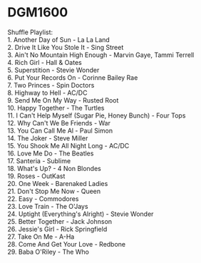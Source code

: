 # DGM1600

Shuffle Playlist:
<br> 1. Another Day of Sun - La La Land
<br> 2. Drive It Like You Stole It - Sing Street
<br> 3. Ain't No Mountain High Enough - Marvin Gaye, Tammi Terrell
<br> 4. Rich Girl - Hall & Oates
<br> 5. Superstition - Stevie Wonder
<br> 6. Put Your Records On - Corinne Bailey Rae
<br> 7. Two Princes - Spin Doctors
<br> 8. Highway to Hell - AC/DC
<br> 9. Send Me On My Way - Rusted Root
<br> 10. Happy Together - The Turtles
<br> 11. I Can't Help Myself (Sugar Pie, Honey Bunch) - Four Tops
<br> 12. Why Can't We Be Friends - War
<br> 13. You Can Call Me Al - Paul Simon
<br> 14. The Joker - Steve Miller
<br> 15. You Shook Me All Night Long - AC/DC
<br> 16. Love Me Do - The Beatles
<br> 17. Santeria - Sublime
<br> 18. What's Up? - 4 Non Blondes
<br> 19. Roses - OutKast
<br> 20. One Week - Barenaked Ladies
<br> 21. Don't Stop Me Now - Queen
<br> 22. Easy - Commodores
<br> 23. Love Train - The O'Jays
<br> 24. Uptight (Everything's Alright) - Stevie Wonder
<br> 25. Better Together - Jack Johnson
<br> 26. Jessie's Girl - Rick Springfield
<br> 27. Take On Me - A-Ha
<br> 28. Come And Get Your Love - Redbone
<br> 29. Baba O'Riley - The Who
